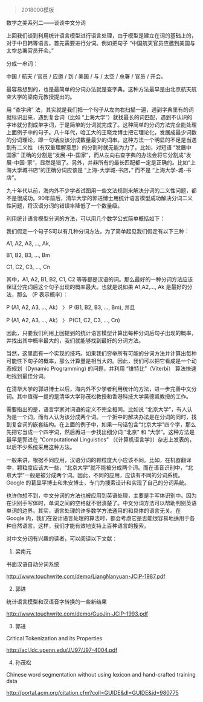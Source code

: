 # 
> 2018000模板




数学之美系列二——谈谈中文分词



上回我们谈到利用统计语言模型进行语言处理，由于模型是建立在词的基础上的，对于中日韩等语言，首先需要进行分词。例如把句子 “中国航天官员应邀到美国与太空总署官员开会。”



分成一串词：

中国 / 航天 / 官员 / 应邀 / 到 / 美国 / 与 / 太空 / 总署 / 官员 / 开会。



最容易想到的，也是最简单的分词办法就是查字典。这种方法最早是由北京航天航空大学的梁南元教授提出的。



用 “查字典” 法，其实就是我们把一个句子从左向右扫描一遍，遇到字典里有的词就标识出来，遇到复合词（比如 “上海大学”）就找最长的词匹配，遇到不认识的字串就分割成单字词，于是简单的分词就完成了。这种简单的分词方法完全能处理上面例子中的句子。八十年代，哈工大的王晓龙博士把它理论化，发展成最少词数的分词理论，即一句话应该分成数量最少的词串。这种方法一个明显的不足是当遇到有二义性 （有双重理解意思）的分割时就无能为力了。比如，对短语 “发展中国家” 正确的分割是“发展-中-国家”，而从左向右查字典的办法会将它分割成“发展-中国-家”，显然是错了。另外，并非所有的最长匹配都一定是正确的。比如“上海大学城书店”的正确分词应该是 “上海-大学城-书店，” 而不是 “上海大学-城-书店”。



九十年代以前，海内外不少学者试图用一些文法规则来解决分词的二义性问题，都不是很成功。90年前后，清华大学的郭进博士用统计语言模型成功解决分词二义性问题，将汉语分词的错误率降低了一个数量级。



利用统计语言模型分词的方法，可以用几个数学公式简单概括如下：

我们假定一个句子S可以有几种分词方法，为了简单起见我们假定有以下三种：

A1, A2, A3, ..., Ak,

B1, B2, B3, ..., Bm

C1, C2, C3, ..., Cn



其中，A1, A2, B1, B2, C1, C2 等等都是汉语的词。那么最好的一种分词方法应该保证分完词后这个句子出现的概率最大。也就是说如果 A1,A2,..., Ak 是最好的分法，那么 （P 表示概率）：

P (A1, A2, A3, ..., Ak） 〉 P (B1, B2, B3, ..., Bm), 并且

P (A1, A2, A3, ..., Ak） 〉 P(C1, C2, C3, ..., Cn)

因此，只要我们利用上回提到的统计语言模型计算出每种分词后句子出现的概率，并找出其中概率最大的，我们就能够找到最好的分词方法。



当然，这里面有一个实现的技巧。如果我们穷举所有可能的分词方法并计算出每种可能性下句子的概率，那么计算量是相当大的。因此，我们可以把它看成是一个动态规划（Dynamic Programming) 的问题，并利用 “维特比”（Viterbi） 算法快速地找到最佳分词。



在清华大学的郭进博士以后，海内外不少学者利用统计的方法，进一步完善中文分词。其中值得一提的是清华大学孙茂松教授和香港科技大学吴德凯教授的工作。



需要指出的是，语言学家对词语的定义不完全相同。比如说 “北京大学”，有人认为是一个词，而有人认为该分成两个词。一个折中的解决办法是在分词的同时，找到复合词的嵌套结构。在上面的例子中，如果一句话包含“北京大学”四个字，那么先把它当成一个四字词，然后再进一步找出细分词 “北京” 和 “大学”。这种方法是最早是郭进在 “Computational Linguistics” （《计算机语言学》）杂志上发表的，以后不少系统采用这种方法。



一般来讲，根据不同应用，汉语分词的颗粒度大小应该不同。比如，在机器翻译中，颗粒度应该大一些，“北京大学”就不能被分成两个词。而在语音识别中，“北京大学”一般是被分成两个词。因此，不同的应用，应该有不同的分词系统。Google 的葛显平博士和朱安博士，专门为搜索设计和实现了自己的分词系统。



也许你想不到，中文分词的方法也被应用到英语处理，主要是手写体识别中。因为在识别手写体时，单词之间的空格就不很清楚了。中文分词方法可以帮助判别英语单词的边界。其实，语言处理的许多数学方法通用的和具体的语言无关。在 Google 内，我们在设计语言处理的算法时，都会考虑它是否能很容易地适用于各种自然语言。这样，我们才能有效地支持上百种语言的搜索。



对中文分词有兴趣的读者，可以阅读以下文献：



1. 梁南元

书面汉语自动分词系统

http://www.touchwrite.com/demo/LiangNanyuan-JCIP-1987.pdf



2. 郭进

统计语言模型和汉语音字转换的一些新结果

http://www.touchwrite.com/demo/GuoJin-JCIP-1993.pdf



3. 郭进

Critical Tokenization and its Properties

http://acl.ldc.upenn.edu/J/J97/J97-4004.pdf



4. 孙茂松

Chinese word segmentation without using lexicon and hand-crafted training data

http://portal.acm.org/citation.cfm?coll=GUIDE&dl=GUIDE&id=980775

